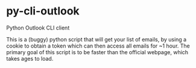 # py-cli-outlook
Python Outlook CLI client

This is a (buggy) python script that will get your list of emails, by using a cookie to obtain a token which can then access all emails for ~1 hour. The primary goal of this script is to be faster than the official webpage, which takes ages to load.
